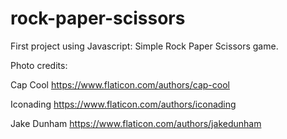 # rock-paper-scissors

First project using Javascript: Simple Rock Paper Scissors game. 

Photo credits: 

Cap Cool https://www.flaticon.com/authors/cap-cool 

Iconading https://www.flaticon.com/authors/iconading 

Jake Dunham https://www.flaticon.com/authors/jakedunham 